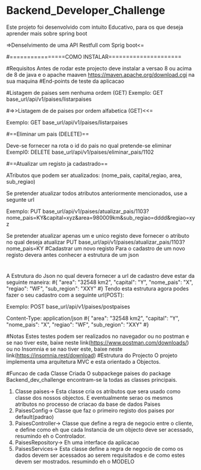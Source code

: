 # Backend_Developer_Challenge
Este projeto foi desenvolvido com intuito Educativo, para os que deseja aprender mais sobre spring boot

=>Denselvimento de uma API Restfull com Sprig boot<=

#================COMO INSTALAR=====================

#Requisitos
Antes de rodar este projecto deve instalar a versao 8 ou acima de 8 de java e o apache maaven https://maven.apache.org/download.cgi na sua maquina
#End-points de teste da aplicacao

#Listagem de paises sem nenhuma ordem (GET)
Exemplo:  GET base_url/api/v1/paises/listarpaises

#=>>Listagem de de paises por ordem alfabetica (GET)<<=

Exemplo: GET base_url/api/v1/paises/listarpaises

#==Eliminar um pais (DELETE)==

Deve-se fornecer na rota o id do pais no qual pretende-se eliminar
Exempl0: DELETE base_url/api/v1/paises/eliminar_pais/1102

#==Atualizar um registo ja cadastrado==

ATributos que podem ser atualizados: (nome_pais,  capital,regiao, area, sub_regiao)

Se pretender atualizar todos atributos anteriormente mencionados, use a segunte url

Exemplo: PUT base_url/api/v1/paises/atualizar_pais/1103?nome_pais=KY&capital=xyz&area=980009km&sub_regiao=dddd&regiao=xyz

Se pretender atualizar apenas um e unico registo deve fornecer o atributo no qual deseja atualizar
PUT base_url/api/v1/paises/atualizar_pais/1103?nome_pais=KY
#Cadastrar um novo registo
Para o cadastro de um novo registo devera antes conhecer a estrutura de um json
#
A Estrutura do Json no qual devera fornecer a url de cadastro deve estar da seguinte maneira:
#{
    "area": "32548 km2",
    "capital": "Y",
    "nome_pais": "X",
    "regiao": "WF",
    "sub_region": "XXY"
#}
Tendo esta estrutura agora podes fazer o seu cadastro com a seguinte url(POST):

Exemplo: POST base_url/api/v1/paises/postpaises

Content-Type: application/json
#{
    "area": "32548 km2",
    "capital": "Y",
    "nome_pais": "X",
    "regiao": "WF",
    "sub_region": "XXY"
#}

#Notas
Estes testes podem ser realizados no navegador ou no postman e se nao tiver este, baixe neste link(https://www.postman.com/downloads/) ou no Insomnia e se nao tiver este, baixe neste link(https://insomnia.rest/download)
#Estrutura do Projecto
O projeto implementa uma arquitetura MVC e esta orientado a Objectos.

#Funcao de cada Classe Criada
O subpackege paises do package Backend_dev_challenge encontram-se la todas as classes principais.
1. Classe paises-> Esta classe cria os atributos que sera usado como classe dos nossos objectos. E eventualmente serao os mesmos atributos no processo de criacao da base de dados Paises
2. PaisesConfig-> Classe que faz o primeiro registo dos paises por default(padrao)
3. PaisesController-> Classe que define a regra de negocio entre o cliente, e define como eh que cada Instancia de um objecto deve ser acessado, resumindo eh o Controlador.
4. PaisesRepository-> Eh uma interface da aplicacao
5. PaisesServices-> Esta classe define a regra de negocio de como os dados devem ser acessados ao serem requisitados e de como estes devem ser mostrados. resumindo eh o MODELO



